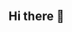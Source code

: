 ## Hi there 👋

<!--
**celloweb-ai/celloweb-ai** is a ✨ _special_ ✨ repository because its `README.md` (this file) appears on your GitHub profile.

Com base nas informações do seu currículo e da lista de cursos/certificações em IA, gerei um *README* estruturado em Markdown para o seu perfil no GitHub.

Este *README* destaca sua vasta experiência em Automação e Óleo & Gás, e complementa com seu recente foco e capacitações em Inteligência Artificial e *Cybersecurity*, criando um perfil profissional completo e atualizado.

-----

## 🚀 Marcus Vasconcellos

### Senior Automation Engineer | Gestão de Projetos | Cybersecurity

[cite\_start]Engenheiro de Eletrônica e Computação com **MBA em Gestão de Projetos - Óleo & Gás** e mais de **20 anos de experiência** em ambientes de engenharia offshore e onshore[cite: 7, 89]. [cite\_start]Sou especializado em **Automação Industrial, Instrumentação, Sistemas de Controle e Cybersecurity** [cite: 8][cite\_start], com um sólido histórico na gestão e execução de projetos de automação de grande escala no setor de óleo e gás[cite: 8].

[cite\_start]Minha experiência inclui liderança comprovada na orientação de equipes multifuncionais e na entrega de sistemas de alto desempenho, atuando tanto em gestão de projetos quanto em consultoria técnica especializada[cite: 9]. Atualmente, estou focado na integração de sistemas e na aplicação de soluções de Inteligência Artificial para otimizar operações e segurança industrial.

-----

### 💼 Experiência Profissional em Destaque

#### **Principal Automation Engineer @ Equinor**

[cite\_start]*(Rio de Janeiro, RJ | Desde Abril 2023)* [cite: 11, 12, 13]

  * [cite\_start]**Ponto Focal (Focal Point)** para automação de incêndio e gás (*Fire & Gas*) e manutenção para o **FPSO Peregrino** e três poços[cite: 14].
  * [cite\_start]Focado na entrega de soluções de aplicação de automação e integração de sistemas com plataformas internas e parceiros externos[cite: 15, 17].
  * [cite\_start]Lidero equipes multifuncionais no desenvolvimento de roteiros estratégicos de automação[cite: 19].

#### **Commissioning Lead System Engineer (SAS) @ Equinor (via DBR Energies)**

[cite\_start]*(Campo de Peregrino, Bacia de Campos | Desde Dezembro 2019)* [cite: 27]

  * [cite\_start]Liderei a preparação e execução seguras do **Comissionamento** para sistemas F\&G (*Fire & Gas*) e ESD (*Emergency Shut Down*)[cite: 28].
  * [cite\_start]Gerenciei atividades de comissionamento em conformidade com o Equinor Management System, aderindo a restrições orçamentárias e cronogramas[cite: 30].

-----

### 🛠️ Habilidades Técnicas e Soft Skills

| Categoria | Habilidades |
| :--- | :--- |
| **Automação & Controle** | [cite\_start]Engenharia de Automação [cite: 96][cite\_start], Instrumentação [cite: 108][cite\_start], Integração de Sistemas[cite: 97], Sistemas F\&G e ESD, Redes Industriais. |
| **Gestão & Projetos** | [cite\_start]Gestão de Projetos [cite: 109][cite\_start], Liderança [cite: 98][cite\_start], Engajamento de *Stakeholders* [cite: 101][cite\_start], Gestão de Riscos [cite: 116][cite\_start], Documentação Técnica[cite: 114]. |
| **Segurança** | [cite\_start]**Cybersecurity** [cite: 104][cite\_start], Padrões de Segurança (*Safety Standards*) [cite: 112][cite\_start], Conformidade (*Compliance*)[cite: 103]. |
| **Soft Skills** | [cite\_start]Trabalho em Equipe [cite: 111][cite\_start], Comunicação [cite: 115][cite\_start], Adaptação (*Adaptability*) [cite: 100][cite\_start], Solução de Problemas (*Problem Solving*)[cite: 102]. |

-----

### 🎓 Educação e Formação

  * [cite\_start]**MBA em Gestão de Projetos - Óleo e Gás** [cite: 89]
      * FGV, Rio de Janeiro (2008)
  * [cite\_start]**Especialização em Engenharia da Computação** [cite: 90]
      * UFRGS, Porto Alegre (2001)
  * [cite\_start]**Pós-Graduação em Automação Industrial** [cite: 91]
      * UFRGS, Porto Alegre (1998)
  * [cite\_start]**Bacharelado em Engenharia Eletrônica** [cite: 92]
      * PUCRS, Porto Alegre (1992)

-----

### 🤖 Certificações em Inteligência Artificial (AI)

Possuo uma base sólida de certificações em Inteligência Artificial, *Machine Learning* e *Generative AI*, com foco em aplicação e segurança.

| Emissor | Certificação | Link para o Certificado |
| :--- | :--- | :--- |
| **Databricks** | [Academy Accreditation - Generative AI Fundamentals](https://credentials.databricks.com/1d5150cd-2255-4640-bc4c-1dd43b96a199) | ✅ |
| **Databricks** | [Academy Accreditation - AI Security Fundamentals](https://credentials.databricks.com/2a9f1b53-89ca-4783-9fdb-628749501d3d#acc.Afg0JHUd) | ✅ |
| **PMI** | [Practical Application of Gen AI for Project Managers](https://www.credly.com/badges/5f319d2e-a159-4526-95da-b53e37616250/linked_in_profile) | ✅ |
| **PMI** | [Generative AI Overview for Project Managers](https://www.credly.com/badges/f4791a0a-deed-4022-a7d4-dd2886a16b6f/linked_in_profile) | ✅ |
| **PMI** | [Talking to AI: Prompt Engineering for Project Managers](https://www.credly.com/badges/a5f3b699-0c4d-4b35-b1b3-89554cc95a44/linked_in_profile) | ✅ |
| **Altair RapidMiner** | [Machine Learning Master Certification](https://openbadgefactory.com/v1/assertion/a9859e05680320937c314d732feb494ec330e15b.html) | ✅ |
| **Altair RapidMiner** | [Applications & Use Cases Master Certification](https://openbadgefactory.com/v1/assertion/66edcebfb750300e54b919df02146b5a0b1f9f52.html) | ✅ |
| **IBM** | [Artificial Intelligence Fundamentals](https://www.credly.com/badges/4a3aaa82-6cac-4e33-aa73-99406f648d1c/linked_in_profile) | ✅ |
| **AWS / TIDWIT** | [AWS GenAI Practitioner](https://aws-brgenai.ontidwit.com/#/badge/c716b58b-0f06-4bef-b2a7-f8ec3105c3c6) | ✅ |
| **University of Helsinki** | [Elements of AI](https://certificates.mooc.fi/validate/9pva6qfaubp) | ✅ |
| **NVIDIA** | [AI for All: From Basics to GenAI Practice](https://openbadgepassport.com/file/5/2/0/9/52092221f6c0a037406473b5b3297e3da173813031a720cb97eb11121051e747.png) | ✅ |
| **Huawei** | [Huawei Certified ICT Associate (HCIA) - AI](https://kltstaticcontent.shixizhi.huawei.com/1365189427395223554/certificate/20250919/b1f966041aef4243819259fa4ac63eda_ICT2025091900181311d52dd17e8e42cc9464fbfbe56195ee.png) | ✅ |

-----

### ✉️ Contato

  * [cite\_start]**E-mail:** `marcus@vasconcellos.net.br` [cite: 4]
  * [cite\_start]**LinkedIn:** [Link para o Perfil do LinkedIn](https://www.google.com/search?q=link-do-seu-linkedin) [cite: 94]
  * [cite\_start]**Localização:** Niterói, Rio de Janeiro, Brasil [cite: 4]

**(Nota: Substitua o placeholder `link-do-seu-linkedin` pelo URL real do seu perfil.)**
